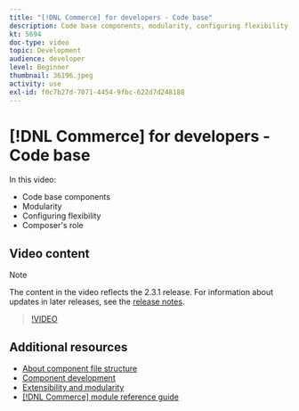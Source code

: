 ```yaml
---
title: "[!DNL Commerce] for developers - Code base"
description: Code base components, modularity, configuring flexibility, and Composer's role
kt: 5694
doc-type: video
topic: Development
audience: developer
level: Beginner
thumbnail: 36196.jpeg
activity: use
exl-id: f0c7b27d-7071-4454-9fbc-622d7d248188
---
```

# [!DNL Commerce] for developers - Code base

In this video:

- Code base components
- Modularity
- Configuring flexibility
- Composer's role

## Video content

>[!NOTE]
>
>The content in the video reflects the 2.3.1 release. For information about updates in later releases, see the [release notes](https://experienceleague.adobe.com/docs/commerce-operations/release/notes/overview.html).

>[!VIDEO](https://video.tv.adobe.com/v/36196?quality=12&learn=on)

## Additional resources

- [About component file structure](https://developer.adobe.com/commerce/php/development/prepare/component-file-structure/)
- [Component development](https://developer.adobe.com/commerce/php/development/components/)
- [Extensibility and modularity](https://developer.adobe.com/commerce/php/architecture/modules/)
- [[!DNL Commerce] module reference guide](https://developer.adobe.com/commerce/php/module-reference/)
